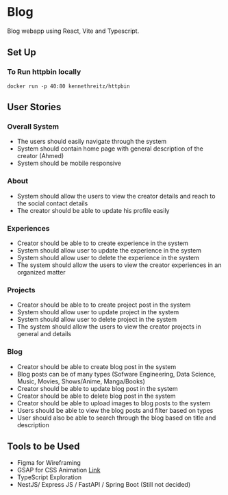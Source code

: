 # Blog
Blog webapp using React, Vite and Typescript.

## Set Up

### To Run httpbin locally

`docker run -p 40:80 kennethreitz/httpbin`


## User Stories

### Overall System

- The users should easily navigate through the system
- System should contain home page with general description of the creator (Ahmed)
- System should be mobile responsive


### About

- System should allow the users to view the creator details and reach to the social contact details
- The creator should be able to update his profile easily

### Experiences

- Creator should be able to to create experience in the system
- System should allow user to update the experience in the system
- System should allow user to delete the experience in the system
- The system should allow the users to view the creator experiences in an organized matter

### Projects
- Creator should be able to to create project post in the system
- System should allow user to update project in the system
- System should allow user to delete project in the system
- The system should allow the users to view the creator projects in general and details

### Blog
- Creator should be able to create blog post in the system
- Blog posts can be of many types (Sofware Engineering, Data Science, Music, Movies, Shows/Anime, Manga/Books)
- Creator should be able to update blog post in the system
- Creator should be able to delete blog post in the system
- Creator should be able to upload images to blog posts to the system
- Users should be able to view the blog posts and filter based on types
- User should also be able to search through the blog based on title and description

## Tools to be Used

- Figma for Wireframing
- GSAP for CSS Animation [Link](https://gsap.com/docs/v3/GSAP/CorePlugins/CSS/)
- TypeScript Exploration
- NestJS/ Express JS / FastAPI / Spring Boot (Still not decided) 